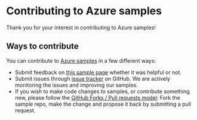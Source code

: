 # Contributing to Azure samples

Thank you for your interest in contributing to Azure samples!

## Ways to contribute

You can contribute to [Azure samples](https://github.com/Azure-Samples/resources-dotnet-manage-resource) in a few different ways:

- Submit feedback on [this sample page](https://azure.microsoft.com/documentation/samples/resources-dotnet-manage-resource/) whether it was helpful or not.  
- Submit issues through [issue tracker](https://github.com/Azure-Samples/resources-dotnet-manage-resource/issues) on GitHub. We are actively monitoring the issues and improving our samples.
- If you wish to make code changes to samples, or contribute something new, please follow the [GitHub Forks / Pull requests model](https://help.github.com/articles/fork-a-repo/): Fork the sample repo, make the change and propose it back by submitting a pull request.
